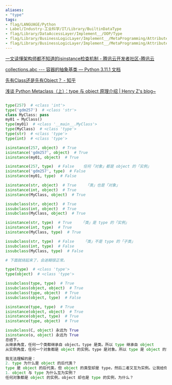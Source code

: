 ```yaml
---
aliases:
- "type"
tags:
- flag/LANGUAGE/Python
- Label/Industry-工业科学/IT/Library/BuiltinDataType
- flag/Library/DataAccessLayer/Implement__/OOP/Type
- flag/Library/BusinessLogicLayer/Implement__/MetaProgramming/Attribute/Reflection
- flag/Library/BusinessLogicLayer/Implement__/MetaProgramming/Attribute/MonkeyPatching
---
```


[一文读懂架构师都不知道的isinstance检查机制 - 腾讯云开发者社区-腾讯云](https://cloud.tencent.com/developer/article/1149349)

[collections.abc --- 容器的抽象基类 — Python 3.11.1 文档](https://docs.python.org/zh-cn/3/library/collections.abc.html)

[先有Class还是先有Object？ - 知乎](https://www.zhihu.com/question/30301819/answer/47539163)

[浅谈 Python Metaclass（上）：type 与 object 原理介绍 | Henry Z's blog~](https://changchen.me/blog/20201122/metaclass-with-django-orm/)


```python

type(257)  # <class 'int'>
type('gdm257')  # <class 'str'>
class MyClass: pass
my01 = MyClass()
type(my01)  # <class '__main__.MyClass'>
type(MyClass)  # <class 'type'>
type(str)  # <class 'type'>
type(int)  # <class 'type'>

isinstance(257, object)  # True
isinstance('gdm257', object)  # True
isinstance(my01, object)  # True

isinstance(257, type)  # False    任何「对象」都是 object 的「实例」
isinstance('gdm257', type)  # False
isinstance(my01, type)  # False

isinstance(str, object)  # True    「类」也是「对象」
isinstance(int, object)  # True
isinstance(MyClass, object)  # True

issubclass(str, object)  # True
issubclass(int, object)  # True
issubclass(MyClass, object)  # True

isinstance(str, type)  # True    「类」是 type 的「实例」
isinstance(int, type)  # True
isinstance(MyClass, type)  # True

issubclass(str, type)  # False    「类」不是 type 的「子类」
issubclass(int, type)  # False
issubclass(MyClass, type)  # False

# 下面就绕起来了，会迷糊很正常。

type(type)  # <class 'type'>
type(object)  # <class 'type'>

issubclass(type, type)  # True
issubclass(object, object)  # True
issubclass(type, object)  # True
issubclass(object, type)  # False

isinstance(type, type)  # True
isinstance(object, object)  # True
isinstance(object, type)  # True
isinstance(type, object)  # True

issubclass(C, object) 永远为 True
isinstance(o, object) 永远为 True
总结下，
从继承角度，任何一个类都继承自 object。type 是类。所以 type 继承自 object
从实例角度，任何一个对象都是 object 的实例。type 是对象。所以 type 是 object 的实例

我无法理解的是：
2. type 为什么是 object 的后代类？
type 是 object 的后代类，但 object 的类型却是 type，然后二者又互为实例。让我给你翻译翻译，一个类继承自这个类的实例，就好比说一只鸡是从它自己下的蛋里出生的，你说诡不诡异？
1. object 与 type 为什么互为实例？
任何对象都是 object 的实例，object 却也是 type 的实例，为什么？

```
